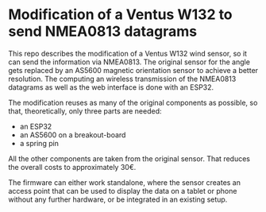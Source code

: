 <h1> Modification of a Ventus W132 to send NMEA0813 datagrams </h1>

This repo describes the modification of a Ventus W132 wind sensor, so it can send the information via NMEA0813.
The original sensor for the angle gets replaced by an AS5600 magnetic orientation sensor to achieve a better resolution. 
The computing an wireless transmission of the NMEA0813 datagrams as well as the web interface is done with an ESP32.

The modification reuses as many of the original components as possible, so that, theoretically, only three parts are needed:
- an ESP32
- an AS5600 on a breakout-board
- a spring pin

All the other components are taken from the original sensor. That reduces the overall costs to approximately 30€.

The firmware can either work standalone, where the sensor creates an access point that can be used to display the data on a tablet or phone without any further hardware, or be integrated in an existing setup.
